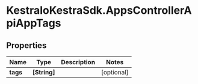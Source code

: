 # KestraIoKestraSdk.AppsControllerApiAppTags

## Properties

Name | Type | Description | Notes
------------ | ------------- | ------------- | -------------
**tags** | **[String]** |  | [optional] 


